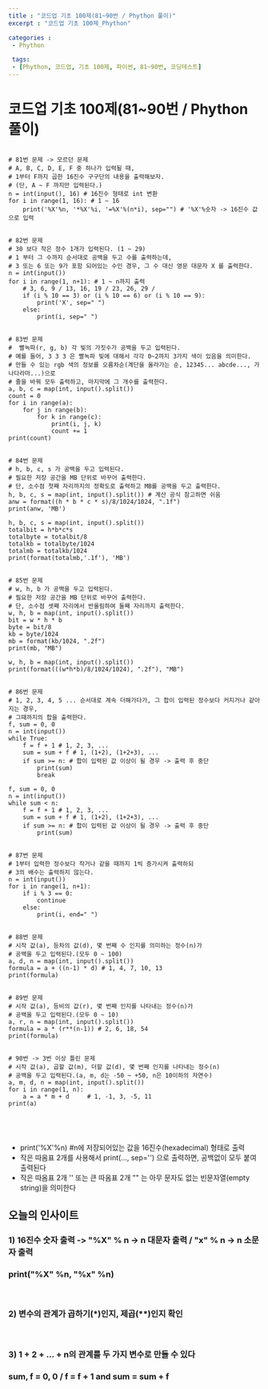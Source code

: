 ```yaml
---
title : "코드업 기초 100제(81~90번 / Phython 풀이)"
excerpt : "코드업 기초 100제_Phython"

categories :
 - Phython

 tags:
 - [Phython, 코드업, 기초 100제, 파이썬, 81~90번, 코딩테스트]
---
```


코드업 기초 100제(81~90번 / Phython 풀이)
===================

<pre>
<code>
# 81번 문제 -> 모르던 문제
# A, B, C, D, E, F 중 하나가 입력될 때,
# 1부터 F까지 곱한 16진수 구구단의 내용을 출력해보자.
# (단, A ~ F 까지만 입력된다.)
n = int(input(), 16) # 16진수 형태로 int 변환
for i in range(1, 16): # 1 ~ 16
    print('%X'%n, '*%X'%i, '=%X'%(n*i), sep="") # '%X'%숫자 -> 16진수 값으로 입력


# 82번 문제
# 30 보다 작은 정수 1개가 입력된다. (1 ~ 29)
# 1 부터 그 수까지 순서대로 공백을 두고 수를 출력하는데,
# 3 또는 6 또는 9가 포함 되어있는 수인 경우, 그 수 대신 영문 대문자 X 를 출력한다.
n = int(input())
for i in range(1, n+1): # 1 ~ n까지 출력
    # 3, 6, 9 / 13, 16, 19 / 23, 26, 29 /
    if (i % 10 == 3) or (i % 10 == 6) or (i % 10 == 9):
        print('X', sep=" ")
    else:
        print(i, sep=" ")


# 83번 문제
#  빨녹파(r, g, b) 각 빛의 가짓수가 공백을 두고 입력된다.
# 예를 들어, 3 3 3 은 빨녹파 빛에 대해서 각각 0~2까지 3가지 색이 있음을 의미한다.
# 만들 수 있는 rgb 색의 정보를 오름차순(계단을 올라가는 순, 12345... abcde..., 가나다라마...)으로
# 줄을 바꿔 모두 출력하고, 마지막에 그 개수를 출력한다.
a, b, c = map(int, input().split())
count = 0
for i in range(a): 
    for j in range(b):
        for k in range(c):
            print(i, j, k)
            count += 1
print(count)


# 84번 문제
# h, b, c, s 가 공백을 두고 입력된다. 
# 필요한 저장 공간을 MB 단위로 바꾸어 출력한다.
# 단, 소수점 첫째 자리까지의 정확도로 출력하고 MB를 공백을 두고 출력한다.
h, b, c, s = map(int, input().split()) # 계산 공식 참고하면 쉬움
anw = format((h * b * c * s)/8/1024/1024, ".1f")
print(anw, 'MB')

h, b, c, s = map(int, input().split())
totalbit = h*b*c*s
totalbyte = totalbit/8
totalkb = totalbyte/1024
totalmb = totalkb/1024
print(format(totalmb,'.1f'), 'MB')


# 85번 문제
# w, h, b 가 공백을 두고 입력된다.
# 필요한 저장 공간을 MB 단위로 바꾸어 출력한다.
# 단, 소수점 셋째 자리에서 반올림하여 둘째 자리까지 출력한다.
w, h, b = map(int, input().split())
bit = w * h * b
byte = bit/8
kb = byte/1024
mb = format(kb/1024, ".2f")
print(mb, "MB")

w, h, b = map(int, input().split())
print(format(((w*h*b)/8/1024/1024), ".2f"), "MB")


# 86번 문제
# 1, 2, 3, 4, 5 ... 순서대로 계속 더해가다가, 그 합이 입력된 정수보다 커지거나 같아지는 경우,
# 그때까지의 합을 출력한다.
f, sum = 0, 0
n = int(input())
while True:
    f = f + 1 # 1, 2, 3, ...
    sum = sum + f # 1, (1+2), (1+2+3), ...
    if sum >= n: # 합이 입력된 값 이상이 될 경우 -> 출력 후 중단
        print(sum)
        break

f, sum = 0, 0
n = int(input())
while sum < n:
    f = f + 1 # 1, 2, 3, ...
    sum = sum + f # 1, (1+2), (1+2+3), ...
    if sum >= n: # 합이 입력된 값 이상이 될 경우 -> 출력 후 중단
        print(sum)


# 87번 문제
# 1부터 입력한 정수보다 작거나 같을 때까지 1씩 증가시켜 출력하되
# 3의 배수는 출력하지 않는다.
n = int(input())
for i in range(1, n+1):
    if i % 3 == 0:
        continue
    else:
        print(i, end=" ")


# 88번 문제
# 시작 값(a), 등차의 값(d), 몇 번째 수 인지를 의미하는 정수(n)가
# 공백을 두고 입력된다.(모두 0 ~ 100)
a, d, n = map(int, input().split())
formula = a + ((n-1) * d) # 1, 4, 7, 10, 13
print(formula)


# 89번 문제
# 시작 값(a), 등비의 값(r), 몇 번째 인지를 나타내는 정수(n)가
# 공백을 두고 입력된다.(모두 0 ~ 10)
a, r, n = map(int, input().split())
formula = a * (r**(n-1)) # 2, 6, 18, 54
print(formula)


# 90번 -> 3번 이상 틀린 문제
# 시작 값(a), 곱할 값(m), 더할 값(d), 몇 번째 인지를 나타내는 정수(n)
# 공백을 두고 입력된다.(a, m, d는 -50 ~ +50, n은 10이하의 자연수)
a, m, d, n = map(int, input().split())
for i in range(1, n):
    a = a * m + d     # 1, -1, 3, -5, 11
print(a)    

</pre>
</code>


- print('%X'%n)    #n에 저장되어있는 값을 16진수(hexadecimal) 형태로 출력  
- 작은 따옴표 2개를 사용해서 print(..., sep='') 으로 출력하면, 공백없이 모두 붙여 출력된다  
- 작은 따옴표 2개 '' 또는 큰 따옴표 2개 "" 는 아무 문자도 없는 빈문자열(empty string)을 의미한다  


## 오늘의 인사이트  
### 1) 16진수 숫자 출력 -> "%X" % n -> n 대문자 출력 / "x" % n  -> n 소문자 출력   
### print("%X" %n, "%x" %n)  

<br/>

### 2) 변수의 관계가 곱하기(*)인지, 제곱(**)인지 확인  

<br/>

### 3) 1 + 2 + ... + n의 관계를 두 가지 변수로 만들 수 있다    
### sum, f = 0, 0 / f = f + 1 and sum = sum + f 